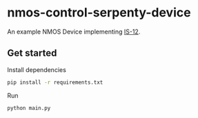 # nmos-control-serpenty-device

An example NMOS Device implementing [IS-12](https://specs.amwa.tv/is-12/).

## Get started

Install dependencies
```bash
pip install -r requirements.txt
```

Run
```bash
python main.py
```
